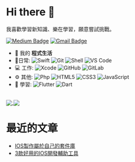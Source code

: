 # Hi there 👋
我喜歡學習新知識、樂在學習，願意嘗試挑戰。

[![Medium Badge](https://img.shields.io/badge/-MyBlog-007ACC?style=plastic&logo=Hexo&logoColor=white&link=https://medium.com/@moshfiqrony/)](https://medium.com/@moshfiqrony)
[![Gmail Badge](https://img.shields.io/badge/-service@yilin10.tw-c14438?style=plastic&logo=Gmail&logoColor=white&link=mailto:service@yilin10.tw)](mailto:service@yilin10.tw)





- 🏢 我的 **程式生活**
- 🚀日常:
  ![Swift](https://img.shields.io/badge/-Swift-FFDCB9?style=plastic&logo=Swift)
  ![Git](https://img.shields.io/badge/-Git-FFF0AC?style=plastic&logo=git)
  ![Shell](https://img.shields.io/badge/-Shell-DEFFAC?style=plastic&logo=Shell&logoColor=black)
  ![VS Code](https://img.shields.io/badge/-VS%20Code-ACD6FF?style=plastic&logo=visual-studio-code&logoColor=white)
- 💻 工作:
  ![Xcode](https://img.shields.io/badge/-Xcode-0080FF?style=plastic&logo=Xcode&logoColor=white)
  ![GitHub](https://img.shields.io/badge/-GitHub-FFAF60?style=plastic&logo=github)
  ![GitLab](https://img.shields.io/badge/-GitLab-FFDC35?style=plastic&logo=gitlab)
- ⚙️ 其他: 
  ![Php](https://img.shields.io/badge/-php-394989?style=plastic&logo=php)
  ![HTML5](https://img.shields.io/badge/-HTML5-E34F26?style=plastic&logo=html5&logoColor=white)
  ![CSS3](https://img.shields.io/badge/-CSS3-1572B6?style=plastic&logo=css3)
  ![JavaScript](https://img.shields.io/badge/-JavaScript-black?style=plastic&logo=javascript)
- 🌱 學習:
  ![Flutter](https://img.shields.io/badge/-Flutter-black?style=plastic&logo=Flutter)
  ![Dart](https://img.shields.io/badge/-Dart-black?style=plastic&logo=Dart)

<br>
<a href="https://github.com/sdf0822">
  <img align="center" src="https://github-readme-stats.vercel.app/api?username=sdf0822&show_icons=true&theme=dark" />
</a>
<a href="https://github.com/sdf0822">
  <img align="center" src="https://github-readme-stats.vercel.app/api/top-langs/?username=sdf0822&layout=compact&theme=dark" />
</a>

# 最近的文章
- [IOS製作屬於自己的套件庫](https://yilin10.tw/article/55f52a28.html#more)
- [3款好用的IOS開發輔助工具](https://yilin10.tw/article/f03c5f99.html#more)
